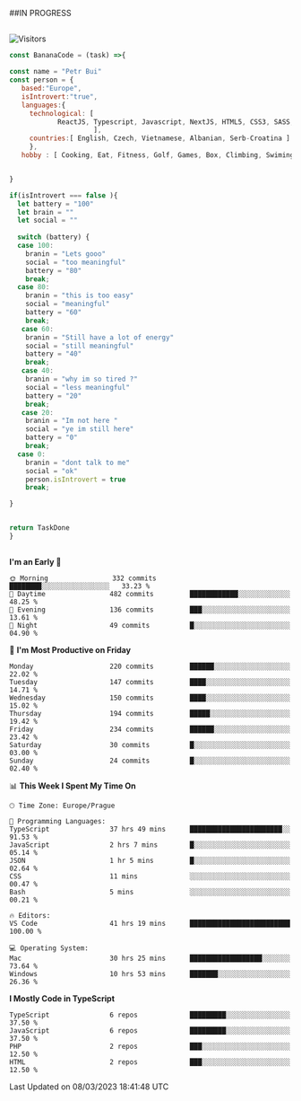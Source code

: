 ##IN PROGRESS
##
![Visitors](https://komarev.com/ghpvc/?username=petrbui&style=for-the-badge&label=Visitors+👀)
```Javascript
const BananaCode = (task) =>{

const name = "Petr Bui"
const person = {
   based:"Europe",
   isIntrovert:"true",
   languages:{
     technological: [ 
            ReactJS, Typescript, Javascript, NextJS, HTML5, CSS3, SASS, Redux, Node, Storybook, Styled-Component
                     ],
     countries:[ English, Czech, Vietnamese, Albanian, Serb-Croatina ]
     },
   hobby : [ Cooking, Eat, Fitness, Golf, Games, Box, Climbing, Swiming],


}

if(isIntrovert === false ){
  let battery = "100"
  let brain = ""
  let social = ""
  
  switch (battery) {
  case 100:
    branin = "Lets gooo"
    social = "too meaningful"
    battery = "80"
    break;
  case 80:
    branin = "this is too easy"
    social = "meaningful"
    battery = "60"
    break;
   case 60:
    branin = "Still have a lot of energy"
    social = "still meaningful"
    battery = "40"
    break;
   case 40:
    branin = "why im so tired ?"
    social = "less meaningful"
    battery = "20"
    break;
   case 20:
    branin = "Im not here "
    social = "ye im still here"
    battery = "0"
    break;
  case 0:
    branin = "dont talk to me"
    social = "ok"
    person.isIntrovert = true
    break;

}


return TaskDone
}
```



##
<!--
[![My GitHub stats](https://github-readme-stats.vercel.app/api?username=petrbui&theme=github_dark)](https://github.com/anuraghazra/github-readme-stats)

[![My wakatime stats](https://github-readme-stats.vercel.app/api/wakatime?username=petrbui&theme=github_dark)](https://github.com/anuraghazra/github-readme-stats)
-->
<!--START_SECTION:waka-->
**I'm an Early 🐤** 

```text
🌞 Morning                332 commits         ████████░░░░░░░░░░░░░░░░░   33.23 % 
🌆 Daytime                482 commits         ████████████░░░░░░░░░░░░░   48.25 % 
🌃 Evening                136 commits         ███░░░░░░░░░░░░░░░░░░░░░░   13.61 % 
🌙 Night                  49 commits          █░░░░░░░░░░░░░░░░░░░░░░░░   04.90 % 
```
📅 **I'm Most Productive on Friday** 

```text
Monday                   220 commits         ██████░░░░░░░░░░░░░░░░░░░   22.02 % 
Tuesday                  147 commits         ████░░░░░░░░░░░░░░░░░░░░░   14.71 % 
Wednesday                150 commits         ████░░░░░░░░░░░░░░░░░░░░░   15.02 % 
Thursday                 194 commits         █████░░░░░░░░░░░░░░░░░░░░   19.42 % 
Friday                   234 commits         ██████░░░░░░░░░░░░░░░░░░░   23.42 % 
Saturday                 30 commits          █░░░░░░░░░░░░░░░░░░░░░░░░   03.00 % 
Sunday                   24 commits          █░░░░░░░░░░░░░░░░░░░░░░░░   02.40 % 
```


📊 **This Week I Spent My Time On** 

```text
🕑︎ Time Zone: Europe/Prague

💬 Programming Languages: 
TypeScript               37 hrs 49 mins      ███████████████████████░░   91.53 % 
JavaScript               2 hrs 7 mins        █░░░░░░░░░░░░░░░░░░░░░░░░   05.14 % 
JSON                     1 hr 5 mins         █░░░░░░░░░░░░░░░░░░░░░░░░   02.64 % 
CSS                      11 mins             ░░░░░░░░░░░░░░░░░░░░░░░░░   00.47 % 
Bash                     5 mins              ░░░░░░░░░░░░░░░░░░░░░░░░░   00.21 % 

🔥 Editors: 
VS Code                  41 hrs 19 mins      █████████████████████████   100.00 % 

💻 Operating System: 
Mac                      30 hrs 25 mins      ██████████████████░░░░░░░   73.64 % 
Windows                  10 hrs 53 mins      ███████░░░░░░░░░░░░░░░░░░   26.36 % 
```

**I Mostly Code in TypeScript** 

```text
TypeScript               6 repos             █████████░░░░░░░░░░░░░░░░   37.50 % 
JavaScript               6 repos             █████████░░░░░░░░░░░░░░░░   37.50 % 
PHP                      2 repos             ███░░░░░░░░░░░░░░░░░░░░░░   12.50 % 
HTML                     2 repos             ███░░░░░░░░░░░░░░░░░░░░░░   12.50 % 
```




 Last Updated on 08/03/2023 18:41:48 UTC
<!--END_SECTION:waka-->

